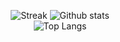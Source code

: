 <div align="center">


![Streak](https://github-readme-streak-stats.herokuapp.com/?user=joshfaust&theme=synthwave&hide_border=false)
![Github stats](https://github-readme-stats.vercel.app/api?username=joshfaust&show_icons=true&theme=synthwave&count_private=true)
<br>
![Top Langs](https://github-readme-stats.vercel.app/api/top-langs/?username=joshfaust&theme=synthwave&layout=compact)

</div>

